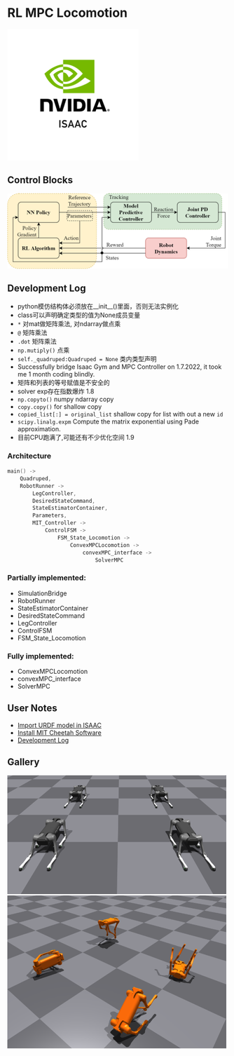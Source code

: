 # RL MPC Locomotion

<img src="images/Isaac.png" width=300>

## Control Blocks

<img src="images/controller_blocks.png" width=700>

## Development Log
- python模仿结构体必须放在__init__()里面，否则无法实例化
- class可以声明确定类型的值为None成员变量
- `*` 对mat做矩阵乘法, 对ndarray做点乘 
- `@` 矩阵乘法
- `.dot` 矩阵乘法 
- `np.mutiply()` 点乘
- `self._quadruped:Quadruped = None` 类内类型声明
- Successfully bridge Isaac Gym and MPC Controller on 1.7.2022, it took me 1 month coding blindly.
- 矩阵和列表的等号赋值是不安全的
- solver exp存在指数爆炸 1.8
- `np.copyto()` numpy ndarray copy
- `copy.copy()` for shallow copy
- `copied_list[:] = original_list` shallow copy for list with out a new `id`
- `scipy.linalg.expm` Compute the matrix exponential using Pade approximation.
- 目前CPU跑满了,可能还有不少优化空间 1.9

### Architecture
```c
main() ->
    Quadruped,
    RobotRunner ->
        LegController,
        DesiredStateCommand,
        StateEstimatorContainer,
        Parameters,
        MIT_Controller ->
            ControlFSM ->
                FSM_State_Locomotion ->
                    ConvexMPCLocomotion ->
                        convexMPC_interface ->
                            SolverMPC
```

### Partially implemented:
- SimulationBridge
- RobotRunner
- StateEstimatorContainer
- DesiredStateCommand
- LegController
- ControlFSM
- FSM_State_Locomotion

### Fully implemented:
- ConvexMPCLocomotion
- convexMPC_interface
- SolverMPC

## User Notes

- [Import URDF model in ISAAC](docs/0-model_import.md)
- [Install MIT Cheetah Software](docs/1-MIT_cheetah_installation.md)
- [Development Log](docs/2-development_log.md)

## Gallery

<img src="images/aliengo_static.png" width=500>
<img src="images/aliengo_train.png" width=500>
